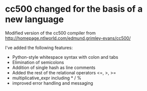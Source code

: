 # cc500 changed for the basis of a new language
Modified version of the cc500 compiler from http://homepage.ntlworld.com/edmund.grimley-evans/cc500/

I've added the following features:
- Python-style whitespace syntax with colon and tabs
- Elimination of semicolons
- Addition of single hash as line comments
- Added the rest of the relational operators <=, >, >=
- multiplicative_expr including * / %
- improved error handling and messaging
